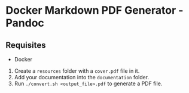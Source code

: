 # Docker Markdown PDF Generator - Pandoc

## Requisites

- Docker

1. Create a `resources` folder with a `cover.pdf` file in it.
2. Add your documentation into the `documentation` folder.
3. Run `./convert.sh <output_file>.pdf` to generate a PDF file.
